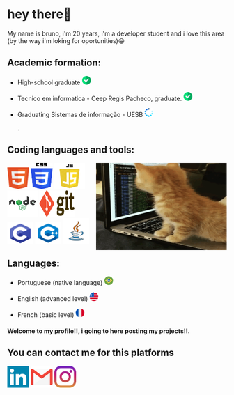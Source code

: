 # hey there👋
 My name is bruno, i'm 20 years, i'm a developer student and i love this area (by the way i'm loking for oportunities)😁
 
## Academic formation:
  * <p> High-school graduate <img src = "https://github.com/bruno34154/bruno34154/blob/main/verifica.png" alt="HTML" title="HTML" width="20px" height="20px"  /> <p>
  * <p>Tecnico em informatica - Ceep Regis Pacheco, graduate. <img src = "https://github.com/bruno34154/bruno34154/blob/main/verifica.png" alt="HTML" title="HTML" width="20px" height="20px"  /></p>
  * <p>Graduating Sistemas de informação - UESB <img src = "https://github.com/bruno34154/bruno34154/blob/main/loading.png" alt="HTML" title="HTML" width="20px" height="20px"  /></p>.

## Coding languages and tools:  
<img src = "https://github.com/bruno34154/bruno34154/blob/main/7IjS.gif" alt="cat programming" width="300px" height="200px" align="right" />

  <p><img src = "https://github.com/bruno34154/bruno34154/blob/main/html5.png" alt="HTML" title="HTML" width="50px" height="50px"  /> 
 <img src = "https://github.com/bruno34154/bruno34154/blob/main/css.png" alt="CSS" title="CSS" width="50px" height="60px"  />
  <img src = "https://github.com/bruno34154/bruno34154/blob/main/javascript.png" alt="Javascript" title="Javascript" width="70px" height="60px"  />
   <img src = "https://github.com/bruno34154/bruno34154/blob/main/logo-node-js-1024.png" alt="Node.js" title="Node.js" width="70px" height="60px"  />
  <img src = "https://github.com/bruno34154/bruno34154/blob/main/Git-Logo-2Color.png" alt="GIT" title="GIT" width="80px" height="60px"  />
  <img src = "https://github.com/bruno34154/bruno34154/blob/main/c.png" alt="C" title="C" width="60px" height="50px"/>  
 <img src = "https://github.com/bruno34154/bruno34154/blob/main/kisspng-the-c-programming-language-computer-icons-comput-programming-5acadc2e16ef78.280689641523244078094.png" alt="C++" title="C++" float = "rif" width="60px" height="50px"  />
 <img src = "https://github.com/bruno34154/bruno34154/blob/main/java.png" alt="JAVA" title="Java" width="60px" height="60px"  /> 
</p>

## Languages:
* <p>Portuguese (native language) <img src = "https://github.com/bruno34154/bruno34154/blob/main/brasil.png" alt="HTML" title="HTML" width="20px" height="20px"  /> </p>
* <p>English (advanced level) <img src = "https://github.com/bruno34154/bruno34154/blob/main/estados-unidos.png" alt="HTML" title="HTML" width="20px" height="20px"  /></p> 
* <P>French (basic level) <img src = "https://github.com/bruno34154/bruno34154/blob/main/franca.png" alt="HTML" title="HTML" width="20px" height="20px"  /> </p>

#### Welcome to my profile!!, i going to here posting my projects!!.

## You can contact me for this platforms 
<a href="https://www.linkedin.com/in/bruno-santos-9bb2941aa/"><img src="https://github.com/bruno34154/bruno34154/blob/main/linkedin.png" title="linkedin" widdth="50px" height="50px"/></a>
<a href="https://mailto:www.brunomesenga@gmail.com"><img src="https://github.com/bruno34154/bruno34154/blob/main/gmail.png" title="Gmail" widdth="50px" height="50px"/></a> 
<a href="https://www.instagram.com/estude_by_yourself/"><img src="https://github.com/bruno34154/bruno34154/blob/main/instagram.png" title="Instagram" widdth="50px" height="50px"/></a>






